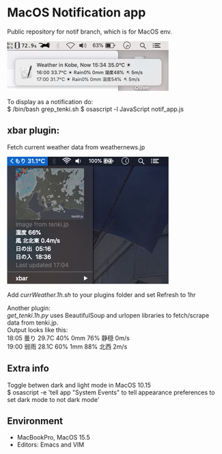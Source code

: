 # MacOS Notification app

Public repository for notif branch, which is for MacOS env.

![Screenshot](getTenki_1534.png)

To display as a notification do:<br>
	$ /bin/bash grep_tenki.sh
	$ osascript -l JavaScript notif_app.js

## xbar plugin:
Fetch current weather data from weathernews.jp

![currWeather](currWeather_1h_prev.png)

Add *currWeather.1h.sh* to your plugins folder and set Refresh to 1hr

Another plugin:<br>
*get_tenki.1h.py* uses BeautifulSoup and urlopen libraries to fetch/scrape data from tenki.jp.<br>Output looks like this:<br>
18:05 曇り 29.7C 40% 0mm 76% 静穏 0m/s<br>
19:00 弱雨 28.1C 60% 1mm 88% 北西 2m/s

## Extra info
Toggle betwen dark and light mode in MacOS 10.15<br>
	$ osascript -e 'tell app "System Events" to tell appearance preferences to set dark mode to not dark mode'

## Environment
- MacBookPro, MacOS 15.5
- Editors: Emacs and VIM
